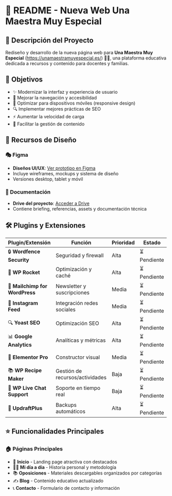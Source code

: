 # 🌟 README - Nueva Web Una Maestra Muy Especial

## 📖 Descripción del Proyecto

Rediseño y desarrollo de la nueva página web para **Una Maestra Muy Especial** (https://unamaestramuyespecial.es/) 👩‍🏫, una plataforma educativa dedicada a recursos y contenido para docentes y familias.

## 🎯 Objetivos

- ✨ Modernizar la interfaz y experiencia de usuario
- 🧭 Mejorar la navegación y accesibilidad
- 📱 Optimizar para dispositivos móviles (responsive design)
- 🔍 Implementar mejores prácticas de SEO
- ⚡ Aumentar la velocidad de carga
- 📝 Facilitar la gestión de contenido

## 🎨 Recursos de Diseño

### 🎭 Figma
- **Diseños UI/UX**: [Ver prototipo en Figma](https://www.figma.com/file/ABC123ejemplo/Una-Maestra-Muy-Especial-Redesign)
- Incluye wireframes, mockups y sistema de diseño
- Versiones desktop, tablet y móvil

### 📂 Documentación
- **Drive del proyecto**: [Acceder a Drive](https://drive.google.com/drive/folders/1ABC123ejemplo-Una-Maestra-Muy-Especial)
- Contiene briefing, referencias, assets y documentación técnica

## 🛠️ Plugins y Extensiones

| Plugin/Extensión | Función | Prioridad | Estado |
|------------------|---------|-----------|---------|
| 🔒 **Wordfence Security** | Seguridad y firewall | Alta | ⏳ Pendiente |
| 🚀 **WP Rocket** | Optimización y caché | Alta | ⏳ Pendiente |
| 📧 **Mailchimp for WordPress** | Newsletter y suscripciones | Media | ⏳ Pendiente |
| 📱 **Instagram Feed** | Integración redes sociales | Media | ⏳ Pendiente |
| 🔍 **Yoast SEO** | Optimización SEO | Alta | ⏳ Pendiente |
| 📊 **Google Analytics** | Analíticas y métricas | Alta | ⏳ Pendiente |
| 🎨 **Elementor Pro** | Constructor visual | Media | ⏳ Pendiente |
| 📚 **WP Recipe Maker** | Gestión de recursos/actividades | Baja | ⏳ Pendiente |
| 💬 **WP Live Chat Support** | Soporte en tiempo real | Baja | ⏳ Pendiente |
| 🔄 **UpdraftPlus** | Backups automáticos | Alta | ⏳ Pendiente |

## ⭐ Funcionalidades Principales

### 🏠 Páginas Principales
- 🏡 **Inicio** - Landing page atractiva con destacados
- 👩‍🏫 **Mi día a día** - Historia personal y metodología
- 📚 **Oposiciones** - Materiales descargables organizados por categorías
- ✍️ **Blog** - Contenido educativo actualizado
- 📞 **Contacto** - Formulario de contacto y información
